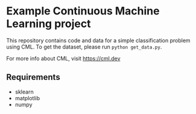 # Example Continuous Machine Learning project

This repository contains code and data for a simple classification problem using CML. To get the dataset, please run `python get_data.py`.

For more info about CML, visit https://cml.dev

## Requirements

- sklearn
- matplotlib
- numpy
